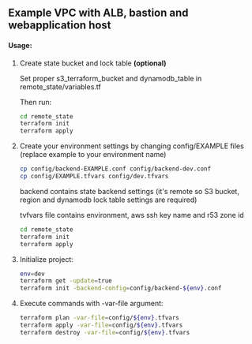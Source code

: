 ## Example VPC with ALB, bastion and webapplication host

#### Usage: ####
1. Create state bucket and lock table **(optional)**
    
    Set proper s3_terraform_bucket and dynamodb_table in remote_state/variables.tf
    
    Then run:
    
    ```bash
    cd remote_state
    terraform init
    terraform apply
    ```

2. Create your environment settings by changing config/EXAMPLE files (replace example to your environment name)

    ```bash
    cp config/backend-EXAMPLE.conf config/backend-dev.conf
    cp config/EXAMPLE.tfvars config/dev.tfvars
    ```
    
    backend contains state backend settings 
    (it's remote so S3 bucket, region and dynamodb lock table settings are required)
    
    tvfvars file contains environment, aws ssh key name and r53 zone id
    ```bash
    cd remote_state
    terraform init
    terraform apply
    ```

3. Initialize project:
    ```bash
    env=dev
    terraform get -update=true
    terraform init -backend-config=config/backend-${env}.conf
    ```

4. Execute commands with -var-file argument:
    ```bash
    terraform plan -var-file=config/${env}.tfvars
    terraform apply -var-file=config/${env}.tfvars
    terraform destroy -var-file=config/${env}.tfvars
    ```
